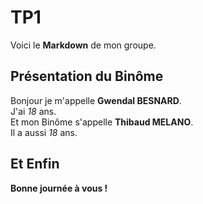 # TP1
Voici le **Markdown** de mon groupe.
## Présentation du Binôme
Bonjour je m'appelle **Gwendal BESNARD**.<br/> 
J'ai *18* ans.<br/> 
Et mon Binôme s'appelle **Thibaud MELANO**.<br/>
Il a aussi *18* ans.<br/> 
## Et Enfin
**Bonne journée à vous !** 
